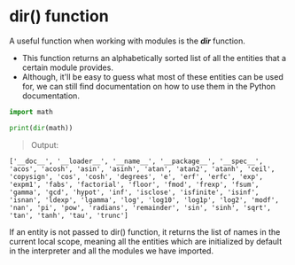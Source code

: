 # dir() function
A useful function when working with modules is the _**dir**_ function.
* This function returns an alphabetically sorted list of all the entities that a certain module provides.
* Although, it'll be easy to guess what most of these entities can be used for, we can still find documentation on how to use them in the Python documentation.

```python
import math

print(dir(math))
```
> Output:
```
['__doc__', '__loader__', '__name__', '__package__', '__spec__', 'acos', 'acosh', 'asin', 'asinh', 'atan', 'atan2', 'atanh', 'ceil', 'copysign', 'cos', 'cosh', 'degrees', 'e', 'erf', 'erfc', 'exp', 'expm1', 'fabs', 'factorial', 'floor', 'fmod', 'frexp', 'fsum', 'gamma', 'gcd', 'hypot', 'inf', 'isclose', 'isfinite', 'isinf', 'isnan', 'ldexp', 'lgamma', 'log', 'log10', 'log1p', 'log2', 'modf', 'nan', 'pi', 'pow', 'radians', 'remainder', 'sin', 'sinh', 'sqrt', 'tan', 'tanh', 'tau', 'trunc']    
```
If an entity is not passed to dir() function, it returns the list of names in the current local scope, meaning all the entities which are initialized by default in the interpreter and all the modules we have imported.